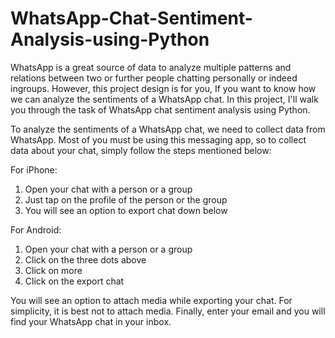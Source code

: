 # WhatsApp-Chat-Sentiment-Analysis-using-Python
WhatsApp is a great source of data to analyze multiple patterns and relations between two or further people chatting personally or indeed ingroups. However, this project design is for you, If you want to know how we can analyze the sentiments of a WhatsApp chat. In this project, I'll walk you through the task of WhatsApp chat sentiment analysis using Python.



To analyze the sentiments of a WhatsApp chat, we need to collect data from WhatsApp. Most of you must be using this messaging app, so to collect data about your chat, simply follow the steps mentioned below:

For iPhone:
1) Open your chat with a person or a group
2) Just tap on the profile of the person or the group
3) You will see an option to export chat down below

For Android:
1) Open your chat with a person or a group 
2) Click on the three dots above
3) Click on more
4) Click on the export chat

You will see an option to attach media while exporting your chat. For simplicity, it is best not to attach media. Finally, enter your email and you will find your WhatsApp chat in your inbox.
